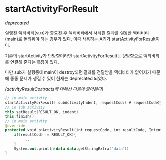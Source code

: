 # startActivityForResult

_deprecated_

실행된 액티비티(sub)가 종료된 후 액티비티에서 처리된 결과를 실행한 액티비티(main)로 돌려줘야 하는 경우가 있다. 이때 사용하는 API가 startActivityForResult이다.

기존의 startActivity가 단방향이라면 startActivityForResult는 양방향으로 액티비티를 연결해 준다는 특징이 있다.

다만 sub가 실행중에 main이 destroy되면 결과를 전달받을 액티비티가 없어지기 때문에 종종 문제가 생길 수 있어 현재는 deprecated 되었다.

_(activityResultContracts에 대해선 다음에 알아본다)_

```kotlin
// in main activity
startActivityForResult( subActivityIndent, requestCode) # requestCode는 옵셔널이다.
// in sub activity
this.setResult(RESULT_OK, indent)
this.finish()
// in main activity
@override
protected void onActivityResult(int requestCode, int resultCode, Intent data){
	if(resultCode != RESULT_OK){
		...
	}
	System.out.println(data.data.getStringExtra("data"))
}
```
